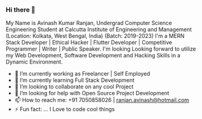 ### Hi there 👋

My Name is Avinash Kumar Ranjan, Undergrad Computer Science Engineering Student at Calcutta Institute of Engineering and Management (Location: Kolkata, West Bengal, India) (Batch: 2019-2023) I'm a MERN Stack Developer | Ethical Hacker | Flutter Developer | Competitive Programmer | Writer | Public Speaker. I'm looking Looking forward to utilize my Web Development, Software Development and Hacking Skills in a Dynamic Environment. 

- 🔭 I’m currently working as Freelancer | Self Employed
- 🌱 I’m currently learning Full Stack Development
- 👯 I’m looking to collaborate on any cool Project
- 🤔 I’m looking for help with Open Source Project Development
- 📫 How to reach me: +91 7050858026 | ranjan.avinash@hotmail.com
- ⚡ Fun fact: ... I Love to code cool things


